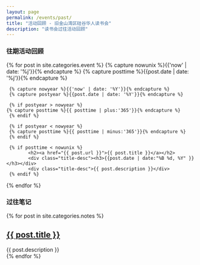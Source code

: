 ```yaml
---
layout: page
permalink: /events/past/
title: "活动回顾 - 旧金山湾区硅谷华人读书会"
description: "读书会过往活动回顾"
---
```


<h3 class="section-heading text-center">往期活动回顾</a></h3>
<div class="tiles">
{% for post in site.categories.event %}
     {% capture nowunix %}{{'now' | date: '%j'}}{% endcapture %}
     {% capture posttime %}{{post.date | date: '%j'}}{% endcapture %}


     {% capture nowyear %}{{'now' | date: '%Y'}}{% endcapture %}
     {% capture postyear %}{{post.date | date: '%Y'}}{% endcapture %}

     {% if postyear > nowyear %} 
  	{% capture posttime %}{{ posttime | plus:'365'}}{% endcapture %}
     {% endif %}

     {% if postyear < nowyear %} 
     {% capture posttime %}{{ posttime | minus:'365'}}{% endcapture %}
     {% endif %}

     {% if posttime < nowunix %}
            <h2><a href="{{ post.url }}">{{ post.title }}</a></h2>
            <div class="title-desc"><h3>{{post.date | date:"%B %d, %Y" }}</h3></div>
            <div class="title-desc">{{ post.description }}</div>
     {% endif %}
{% endfor %}
</div><!-- /.tiles -->

<h3 class="section-heading text-center">过往笔记</a></h3>
<div class="tiles">
{% for post in site.categories.notes %} 
                <h2><a href="{{ post.url }}">{{ post.title }}</a></h2>
                <div class="title-desc">{{ post.description }}</div>
{% endfor %}

